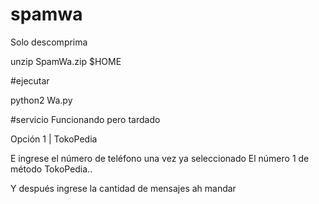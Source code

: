 # spamwa

Solo descomprima 

unzip SpamWa.zip $HOME

#ejecutar

python2 Wa.py

#servicio Funcionando pero tardado

Opción 1 | TokoPedia

E ingrese el número de teléfono una vez ya seleccionado
El número 1 de método TokoPedia..



Y después ingrese la cantidad de mensajes ah mandar 
